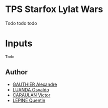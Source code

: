 # TPS Starfox Lylat Wars

 Todo todo todo

# Inputs 

	Todo

## Author

- [GAUTHIER Alexandre](a.gauthier@student.isartdigital.com)
- [LUANDA Osvaldo](o.luanda@student.isartdigital.com)
- [CARAULAN Victor](v.caraulan@student.isartdigital.com)
- [LEPINE Quentin](q.lepine@student.isartdigital.com)